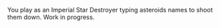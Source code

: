 You play as an Imperial Star Destroyer typing asteroids names to shoot them down.
Work in progress.
